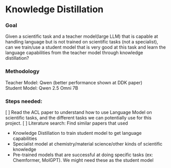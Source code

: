# Knowledge Distillation 

### Goal  
Given a scientific task and a teacher model(large LLM) that is capable at handling language but is not trained on scientific tasks (not a specialist), can we train/use a student model that is very good at this task and learn the language capabilities from the teacher model through knowledge distillation? 

### Methodology 
Teacher Model: Qwen (better performance shown at DDK paper)  
Student Model: Qwen 2.5 Omni 7B    
  
### Steps needed: 
[ ] Read the ACL paper to understand how to use Language Model on scientific tasks, and the different tasks we can potentially use for this project. 
[ ] Literature search: Find similar papers that used     
- Knowledge Distillation to train student model to get language capabilities 
- Specialist model at chemistry/material science/other kinds of scientific knowledge
- Pre-trained models that are successful at doing specific tasks (ex: Chemformer, MolGPT). We might need these as the student model 